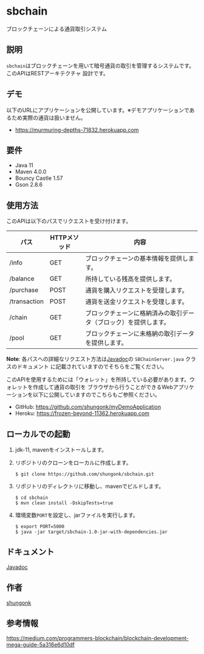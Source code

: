 sbchain
=============

ブロックチェーンによる通貨取引システム

## 説明
`sbchain`はブロックチェーンを用いて暗号通貨の取引を管理するシステムです。このAPIはRESTアーキテクチャ
設計です。

## デモ

以下のURLにアプリケーションを公開しています。※デモアプリケーションであるため実際の通貨は扱いません。
- <https://murmuring-depths-71832.herokuapp.com>
## 要件
- Java 11
- Maven 4.0.0
- Bouncy Castle 1.57
- Gson 2.8.6

## 使用方法
このAPIは以下のパスでリクエストを受け付けます。

| パス           | HTTPメソッド | 内容                                                    |
| ------------- |-------------|--------------------------------------------------------|
| /info         | GET         | ブロックチェーンの基本情報を提供します。                      |
| /balance      | GET         | 所持している残高を提供します。                              |
| /purchase     | POST        | 通貨を購入リクエストを受理します。                           |
| /transaction  | POST        | 通貨を送金リクエストを受理します。                           |
| /chain        | GET         | ブロックチェーンに格納済みの取引データ（ブロック）を提供します。  |
| /pool         | GET         | ブロックチェーンに未格納の取引データを提供します。              |


**Note**:
各パスへの詳細なリクエスト方法は[Javadoc](./site/apidocs/)の `SBChainServer.java` クラスのドキュメント
に記載されていますのでそちらをご覧ください。

このAPIを使用するためには「ウォレット」を所持している必要があります。ウォレットを作成して通貨の取引を
ブラウザから行うことができるWebアプリケーションを以下に公開していますのでこちらもご参照ください。

- GitHub: <https://github.com/shungonk/myDemoApplication>
- Heroku: <https://frozen-beyond-11362.herokuapp.com>

## ローカルでの起動
1. jdk-11, mavenをインストールします。

2. リポジトリのクローンをローカルに作成します。
    ```console
    $ git clone https://github.com/shungonk/sbchain.git
    ```

3. リポジトリのディレクトリに移動し、mavenでビルドします。
    ```console
    $ cd sbchain
    $ mvn clean install -DskipTests=true
    ```

4. 環境変数`PORT`を設定し、jarファイルを実行します。
    ```console
    $ export PORT=5000
    $ java -jar target/sbchain-1.0-jar-with-dependencies.jar
    ```

## ドキュメント
[Javadoc](./site/apidocs/)

## 作者
[shungonk](https://github.com/shungonk)

## 参考情報
<https://medium.com/programmers-blockchain/blockchain-development-mega-guide-5a316e6d10df>

